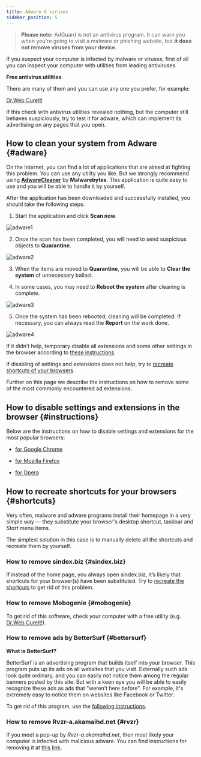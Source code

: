 ```yaml
---
title: Adware & viruses
sidebar_position: 5
---
```


> **Please note:** AdGuard is not an antivirus program. It can warn you when you're going to visit a malware or phishing website, but **it does not remove viruses from your device.**

If you suspect your computer is infected by malware or viruses, first of all you can inspect your computer with utilities from leading antiviruses.

**Free antivirus utilities**

There are many of them and you can use any one you prefer, for example:

[Dr.Web CureIt!](http://www.freedrweb.com/cureit/?lng=en)

If this check with antivirus utilities revealed nothing, but the computer still behaves suspiciously, try to test it for adware, which can implement its advertising on any pages that you open.

## How to clean your system from Adware {#adware}

On the Internet, you can find a lot of applications that are aimed at fighting this problem. You can use any utility you like. But we strongly recommend using **[AdwareCleaner](https://www.malwarebytes.com/adwcleaner)** by **Malwarebytes**. This application is quite easy to use and you will be able to handle it by yourself.

After the application has been downloaded and successfully installed, you should take the following steps:

1) Start the application and click **Scan now**.

![adware1](https://cdn.adguard.com/content/Kb/ad_blocker/guides/adware1.png)

2) Once the scan has been completed, you will need to send suspicious objects to **Quarantine**.

![adware2](https://cdn.adguard.com/content/Kb/ad_blocker/guides/adware2.png)

3) When the items are moved to **Quarantine**, you will be able to **Clear the system** of unnecessary ballast.

4) In some cases, you may need to **Reboot the system** after cleaning is complete.

![adware3](https://cdn.adguard.com/content/Kb/ad_blocker/guides/adware3.png)

5) Once the system has been rebooted, cleaning will be completed. If necessary, you can always read the **Report** on the work done.

![adware4](https://cdn.adguard.com/content/Kb/ad_blocker/guides/adware4.png)

If it didn’t help, temporary disable all extensions and some other settings in the browser according to [these instructions](#instructions). 

If disabling of settings and extensions does not help, try to [recreate shortcuts of your browsers](#shortcuts).

Further on this page we describe the instructions on how to remove some of the most commonly encountered ad extensions.

## How to disable settings and extensions in the browser {#instructions}

Below are the instructions on how to disable settings and extensions for the most popular browsers:

* [for Google Chrome](https://support.google.com/chrome/answer/187443?hl=en)

* [for Mozilla Firefox](https://support.mozilla.org/en-US/kb/disable-or-remove-add-ons)

* [for Opera](https://help.opera.com/en/latest/customization/#extensions)

## How to recreate shortcuts for your browsers {#shortcuts}

Very often, malware and adware programs install their homepage in a very simple way — they substitute your browser's desktop shortcut, taskbar and *Start* menu items.

The simplest solution in this case is to manually delete all the shortcuts and recreate them by yourself.

### How to remove sindex.biz {#sindex.biz}

If instead of the home page, you always open sindex.biz, it’s likely that shortcuts for your browser(s) have been substituted. Try to [recreate the shortcuts](#shortcuts) to get rid of this problem.

### How to remove Mobogenie {#mobogenie}

To get rid of this software, check your computer with a free utility (e.g. [Dr.Web CureIt!](http://www.freedrweb.com/cureit/)).

### How to remove ads by BetterSurf {#bettersurf}

**What is BetterSurf?**

BetterSurf is an advertising program that builds itself into your browser. This program puts up its ads on all websites that you visit. Externally such ads look quite ordinary, and you can easily not notice them among the regular banners posted by this site. But with a keen eye you will be able to easily recognize these ads as ads that "weren’t here before". For example, it's extremely easy to notice them on websites like Facebook or Twitter.

To get rid of this program, use the [following instructions](http://malwaretips.com/blogs/bettersurf-virus-removal/).

### How to remove Rvzr-a.akamaihd.net {#rvzr}

If you meet a pop-up by *Rvzr-a.akamaihd.net*, then most likely your computer is infected with malicious adware. You can find instructions for removing it at [this link](http://malwaretips.com/blogs/rvzr-a-akamaihd-net-virus/).
